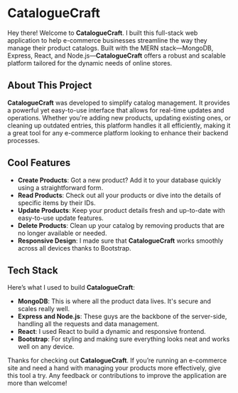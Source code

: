 # CatalogueCraft

Hey there! Welcome to **CatalogueCraft**. I built this full-stack web application to help e-commerce businesses streamline the way they manage their product catalogs. Built with the MERN stack—MongoDB, Express, React, and Node.js—**CatalogueCraft** offers a robust and scalable platform tailored for the dynamic needs of online stores.

## About This Project

**CatalogueCraft** was developed to simplify catalog management. It provides a powerful yet easy-to-use interface that allows for real-time updates and operations. Whether you're adding new products, updating existing ones, or cleaning up outdated entries, this platform handles it all efficiently, making it a great tool for any e-commerce platform looking to enhance their backend processes.

## Cool Features

- **Create Products**: Got a new product? Add it to your database quickly using a straightforward form.
- **Read Products**: Check out all your products or dive into the details of specific items by their IDs.
- **Update Products**: Keep your product details fresh and up-to-date with easy-to-use update features.
- **Delete Products**: Clean up your catalog by removing products that are no longer available or needed.
- **Responsive Design**: I made sure that **CatalogueCraft** works smoothly across all devices thanks to Bootstrap.

## Tech Stack

Here’s what I used to build **CatalogueCraft**:

- **MongoDB**: This is where all the product data lives. It's secure and scales really well.
- **Express and Node.js**: These guys are the backbone of the server-side, handling all the requests and data management.
- **React**: I used React to build a dynamic and responsive frontend.
- **Bootstrap**: For styling and making sure everything looks neat and works well on any device.

Thanks for checking out **CatalogueCraft**. If you’re running an e-commerce site and need a hand with managing your products more effectively, give this tool a try. Any feedback or contributions to improve the application are more than welcome!
